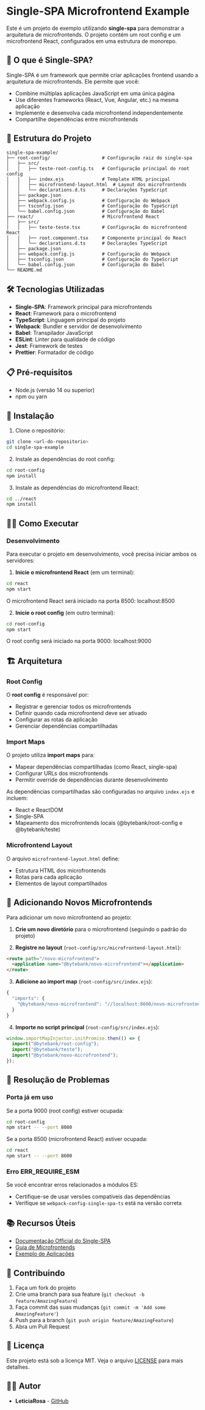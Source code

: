 # Single-SPA Microfrontend Example

Este é um projeto de exemplo utilizando **single-spa** para demonstrar a arquitetura de microfrontends. O projeto contém um root config e um microfrontend React, configurados em uma estrutura de monorepo.

## 🚀 O que é Single-SPA?

Single-SPA é um framework que permite criar aplicações frontend usando a arquitetura de microfrontends. Ele permite que você:

- Combine múltiplas aplicações JavaScript em uma única página
- Use diferentes frameworks (React, Vue, Angular, etc.) na mesma aplicação
- Implemente e desenvolva cada microfrontend independentemente
- Compartilhe dependências entre microfrontends

## 📁 Estrutura do Projeto

```
single-spa-example/
├── root-config/                   # Configuração raiz do single-spa
│   ├── src/
│   │   ├── teste-root-config.ts   # Configuração principal do root config
│   │   ├── index.ejs              # Template HTML principal
│   │   ├── microfrontend-layout.html  # Layout dos microfrontends
│   │   └── declarations.d.ts      # Declarações TypeScript
│   ├── package.json
│   ├── webpack.config.js          # Configuração do Webpack
│   ├── tsconfig.json              # Configuração do TypeScript
│   └── babel.config.json          # Configuração do Babel
├── react/                         # Microfrontend React
│   ├── src/
│   │   ├── teste-teste.tsx        # Configuração do microfrontend React
│   │   ├── root.component.tsx     # Componente principal do React
│   │   └── declarations.d.ts      # Declarações TypeScript
│   ├── package.json
│   ├── webpack.config.js          # Configuração do Webpack
│   ├── tsconfig.json              # Configuração do TypeScript
│   └── babel.config.json          # Configuração do Babel
└── README.md
```

## 🛠️ Tecnologias Utilizadas

- **Single-SPA**: Framework principal para microfrontends
- **React**: Framework para o microfrontend
- **TypeScript**: Linguagem principal do projeto
- **Webpack**: Bundler e servidor de desenvolvimento
- **Babel**: Transpilador JavaScript
- **ESLint**: Linter para qualidade de código
- **Jest**: Framework de testes
- **Prettier**: Formatador de código

## 📋 Pré-requisitos

- Node.js (versão 14 ou superior)
- npm ou yarn

## 🔧 Instalação

1. Clone o repositório:

```bash
git clone <url-do-repositorio>
cd single-spa-example
```

2. Instale as dependências do root config:

```bash
cd root-config
npm install
```

3. Instale as dependências do microfrontend React:

```bash
cd ../react
npm install
```

## 🏃‍♂️ Como Executar

### Desenvolvimento

Para executar o projeto em desenvolvimento, você precisa iniciar ambos os servidores:

1. **Inicie o microfrontend React** (em um terminal):

```bash
cd react
npm start
```

O microfrontend React será iniciado na porta 8500: localhost:8500

2. **Inicie o root config** (em outro terminal):

```bash
cd root-config
npm start
```

O root config será iniciado na porta 9000: localhost:9000

## 🏗️ Arquitetura

### Root Config

O **root config** é responsável por:

- Registrar e gerenciar todos os microfrontends
- Definir quando cada microfrontend deve ser ativado
- Configurar as rotas da aplicação
- Gerenciar dependências compartilhadas

### Import Maps

O projeto utiliza **import maps** para:

- Mapear dependências compartilhadas (como React, single-spa)
- Configurar URLs dos microfrontends
- Permitir override de dependências durante desenvolvimento

As dependências compartilhadas são configuradas no arquivo `index.ejs` e incluem:

- React e ReactDOM
- Single-SPA
- Mapeamento dos microfrontends locais (@bytebank/root-config e @bytebank/teste)

### Microfrontend Layout

O arquivo `microfrontend-layout.html` define:

- Estrutura HTML dos microfrontends
- Rotas para cada aplicação
- Elementos de layout compartilhados

## 🔄 Adicionando Novos Microfrontends

Para adicionar um novo microfrontend ao projeto:

1. **Crie um novo diretório** para o microfrontend (seguindo o padrão do projeto)

2. **Registre no layout** (`root-config/src/microfrontend-layout.html`):

```html
<route path="/novo-microfrontend">
  <application name="@bytebank/novo-microfrontend"></application>
</route>
```

3. **Adicione ao import map** (`root-config/src/index.ejs`):

```javascript
{
  "imports": {
    "@bytebank/novo-microfrontend": "//localhost:8600/novo-microfrontend.js"
  }
}
```

4. **Importe no script principal** (`root-config/src/index.ejs`):

```javascript
window.importMapInjector.initPromise.then(() => {
  import("@bytebank/root-config");
  import("@bytebank/teste");
  import("@bytebank/novo-microfrontend");
});
```

## 🐛 Resolução de Problemas

### Porta já em uso

Se a porta 9000 (root config) estiver ocupada:

```bash
cd root-config
npm start -- --port 8080
```

Se a porta 8500 (microfrontend React) estiver ocupada:

```bash
cd react
npm start -- --port 8600
```

### Erro ERR_REQUIRE_ESM

Se você encontrar erros relacionados a módulos ES:

- Certifique-se de usar versões compatíveis das dependências
- Verifique se `webpack-config-single-spa-ts` está na versão correta

## 📚 Recursos Úteis

- [Documentação Official do Single-SPA](https://single-spa.js.org/)
- [Guia de Microfrontends](https://single-spa.js.org/docs/microfrontends-concept/)
- [Exemplo de Aplicações](https://single-spa.js.org/docs/examples/)

## 🤝 Contribuindo

1. Faça um fork do projeto
2. Crie uma branch para sua feature (`git checkout -b feature/AmazingFeature`)
3. Faça commit das suas mudanças (`git commit -m 'Add some AmazingFeature'`)
4. Push para a branch (`git push origin feature/AmazingFeature`)
5. Abra um Pull Request

## 📝 Licença

Este projeto está sob a licença MIT. Veja o arquivo [LICENSE](LICENSE) para mais detalhes.

## 👨‍💻 Autor

- **LeticiaRosa** - [GitHub](https://github.com/LeticiaRosa)
